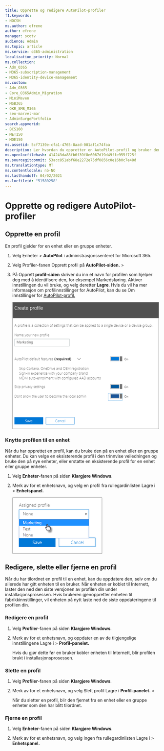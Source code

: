 ```yaml
---
title: Opprette og redigere AutoPilot-profiler
f1.keywords:
- NOCSH
ms.author: efrene
author: efrene
manager: scotv
audience: Admin
ms.topic: article
ms.service: o365-administration
localization_priority: Normal
ms.collection:
- Adm_O365
- M365-subscription-management
- M365-identity-device-management
ms.custom:
- Adm_O365
- Core_O365Admin_Migration
- MiniMaven
- MSB365
- OKR_SMB_M365
- seo-marvel-mar
- AdminSurgePortfolio
search.appverid:
- BCS160
- MET150
- MOE150
ms.assetid: 5cf7139e-cfa1-4765-8aad-001af1c74faa
description: Lær hvordan du oppretter en AutoPilot-profil og bruker den på en enhet, i tillegg til å redigere eller slette en profil eller fjerne en profil fra en enhet.
ms.openlocfilehash: 414243da88fb6f39f8e6067d19d49ffe955f725f
ms.sourcegitcommit: 53acc851abf68e2272e75df0856c0e16b0c7e48d
ms.translationtype: MT
ms.contentlocale: nb-NO
ms.lasthandoff: 04/02/2021
ms.locfileid: "51580258"
---
```

# <a name="create-and-edit-autopilot-profiles"></a>Opprette og redigere AutoPilot-profiler

## <a name="create-a-profile"></a>Opprette en profil

En profil gjelder for en enhet eller en gruppe enheter.
  
1. Velg Enheter  \> **AutoPilot** i administrasjonssenteret for Microsoft 365.
  
2. Velg Profiler-fanen Opprett profil  på **AutoPilot-siden.** \> 
    
3. På Opprett **profil-siden** skriver du inn et navn for profilen som hjelper deg med å identifisere den, for eksempel Markedsføring. Aktiver innstillingen du vil bruke, og velg deretter **Lagre**. Hvis du vil ha mer informasjon om profilinnstillinger for AutoPilot, kan du se Om innstillinger for [AutoPilot-profil.](autopilot-profile-settings.md)
    
    ![Enter name and turn on settings in the Create profile panel.](../media/63b5a00d-6a5d-48d0-9557-e7531e80702a.png)
  
### <a name="apply-profile-to-a-device"></a>Knytte profilen til en enhet

Når du har opprettet en profil, kan du bruke den på en enhet eller en gruppe enheter. Du kan velge en eksisterende [](add-autopilot-devices-and-profile.md) profil i den trinnvise veiledningen og bruke den på nye enheter, eller erstatte en eksisterende profil for en enhet eller gruppe enheter. 
  
1. Velg **Enheter**-fanen på siden **Klargjøre Windows**. 
    
2. Merk av for et enhetsnavn, og  velg en profil fra  rullegardinlisten Lagre i \> **Enhetspanel.**
    
    ![In the Device panel, select an Assigned profile to apply it.](../media/ed0ce33f-9241-4403-a5de-2dddffdc6fb9.png)
  
## <a name="edit-delete-or-remove-a-profile"></a>Redigere, slette eller fjerne en profil

Når du har tilordnet en profil til en enhet, kan du oppdatere den, selv om du allerede har gitt enheten til en bruker. Når enheten er koblet til Internett, laster den ned den siste versjonen av profilen din under installasjonsprosessen. Hvis brukeren gjenoppretter enheten til fabrikkinnstillinger, vil enheten på nytt laste ned de siste oppdateringene til profilen din. 
  
### <a name="edit-a-profile"></a>Redigere en profil

1. Velg **Profiler**-fanen på siden **Klargjøre Windows**. 
    
2. Merk av for et enhetsnavn, og  oppdater en av de tilgjengelige innstillingene Lagre i \> **Profil-panelet.**
    
    Hvis du gjør dette før en bruker kobler enheten til Internett, blir profilen brukt i installasjonsprosessen.
    
### <a name="delete-a-profile"></a>Slette en profil

1. Velg **Profiler**-fanen på siden **Klargjøre Windows**. 
    
2. Merk av for et enhetsnavn, og  velg Slett profil Lagre i **Profil-panelet.** \> 
    
    Når du sletter en profil, blir den fjernet fra en enhet eller en gruppe enheter som den har blitt tilordnet.
    
### <a name="remove-a-profile"></a>Fjerne en profil

1. Velg **Enheter**-fanen på siden **Klargjøre Windows**. 
    
2. Merk av for et enhetsnavn, og velg Ingen  fra  rullegardinlisten Lagre i  \> **Enhetspanel.**
    
